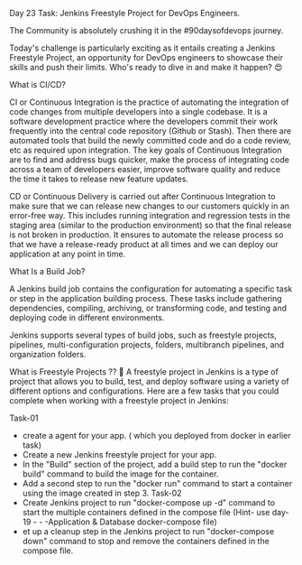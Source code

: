 Day 23 Task: Jenkins Freestyle Project for DevOps Engineers.

The Community is absolutely crushing it in the #90daysofdevops journey.

 Today's challenge is particularly exciting as it entails creating a Jenkins Freestyle Project, an opportunity for DevOps engineers to showcase their skills and push their limits. Who's ready to dive in and make it happen? 😍

What is CI/CD?

CI or Continuous Integration is the practice of automating the integration of code changes from multiple developers into a single codebase. It is a software development practice where the developers commit their work frequently into the central code repository (Github or Stash). Then there are automated tools that build the newly committed code and do a code review, etc as required upon integration. The key goals of Continuous Integration are to find and address bugs quicker, make the process of integrating code across a team of developers easier, improve software quality and reduce the time it takes to release new feature updates.

CD or Continuous Delivery is carried out after Continuous Integration to make sure that we can release new changes to our customers quickly in an error-free way. This includes running integration and regression tests in the staging area (similar to the production environment) so that the final release is not broken in production. It ensures to automate the release process so that we have a release-ready product at all times and we can deploy our application at any point in time.

What Is a Build Job?

A Jenkins build job contains the configuration for automating a specific task or step in the application building process. These tasks include gathering dependencies, compiling, archiving, or transforming code, and testing and deploying code in different environments.

Jenkins supports several types of build jobs, such as freestyle projects, pipelines, multi-configuration projects, folders, multibranch pipelines, and organization folders.

What is Freestyle Projects ?? 🤔
A freestyle project in Jenkins is a type of project that allows you to build, test, and deploy software using a variety of different options and configurations. Here are a few tasks that you could complete when working with a freestyle project in Jenkins:

Task-01

- create a agent for your app. ( which you deployed from docker in earlier task)
- Create a new Jenkins freestyle project for your app.
- In the "Build" section of the project, add a build step to run the "docker build" command to build the image for the container.
- Add a second step to run the "docker run" command to start a container using the image created in step 3.
Task-02
- Create Jenkins project to run "docker-compose up -d" command to start the multiple containers defined in the compose file (Hint- use day-19 - - -Application & Database docker-compose file)
- et up a cleanup step in the Jenkins project to run "docker-compose down" command to stop and remove the containers defined in the compose file.